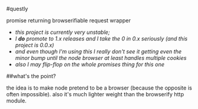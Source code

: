 #questly

promise returning browserifiable request wrapper

* _this project is currently very unstable;_
* _I __do__ promote to 1.x releases and I take the 0 in 0.x seriously (and this project is 0.0.x)_
* _and even though I'm using this I really don't see it getting even the minor bump until the node browser at least handles multiple cookies_
* _also I may flip-flop on the whole promises thing for this one_

##what's the point?

the idea is to make node pretend to be a browser (because the opposite is often impossible).  also it's much lighter weight than the browserify http module.
